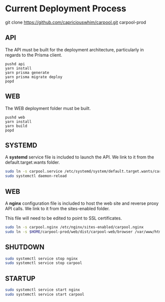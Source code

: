 # Current Deployment Process

git clone https://github.com/capriciouswhim/carpool.git carpool-prod

## API

The API must be built for the deployment architecture,
particularly in regards to the Prisma client.

```
pushd api
yarn install
yarn prisma generate
yarn prisma migrate deploy
popd
```

## WEB

The WEB deployment folder must be built.

```
pushd web
yarn install
yarn build
popd
```

## SYSTEMD

A **systemd** service file is included to launch the API.
We link to it from the default.target.wants folder.

``` sh
sudo ln -s carpool.service /etc/systemd/system/default.target.wants/carpool.service
sudo systemctl daemon-reload
```

## WEB

A **nginx** configuration file is included to host the
web site and reverse proxy API calls.  We link to it from
the sites-enabled folder.

This file will need to be edited to point to SSL certificates.

``` sh
sudo ln -s carpool.nginx /etc/nginx/sites-enabled/carpool.nginx
sudo ln -s $HOME/carpool-prod/web/dist/carpool-web/browser /var/www/html/carpool
```

## SHUTDOWN

``` sh
sudo systemctl service stop nginx
sudo systemctl service stop carpool
```

## STARTUP

``` sh
sudo systemctl service start nginx
sudo systemctl service start carpool
```
